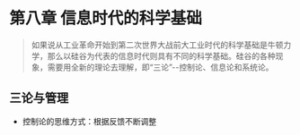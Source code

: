 # 第八章 信息时代的科学基础

> 如果说从工业革命开始到第二次世界大战前大工业时代的科学基础是牛顿力学，那么以硅谷为代表的信息时代则具有不同的科学基础。硅谷的各种现象，需要用全新的理论去理解，即“三论”--控制论、信息论和系统论。

## 三论与管理
* 控制论的思维方式：根据反馈不断调整






